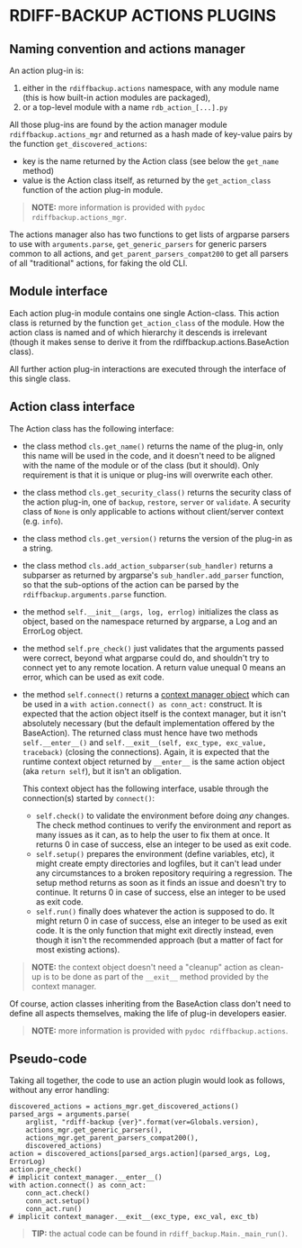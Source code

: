 # RDIFF-BACKUP ACTIONS PLUGINS

## Naming convention and actions manager

An action plug-in is:

1. either in the `rdiffbackup.actions` namespace, with any module name (this is
   how built-in action modules are packaged),
2. or a top-level module with a name `rdb_action_[...].py`

All those plug-ins are found by the action manager module
`rdiffbackup.actions_mgr` and returned as a hash made of key-value pairs by the function `get_discovered_actions`:

* key is the name returned by the Action class (see below the `get_name` method)
* value is the Action class itself, as returned by the `get_action_class`
  function of the action plug-in module.

> **NOTE:** more information is provided with `pydoc rdiffbackup.actions_mgr`.

The actions manager also has two functions to get lists of argparse parsers
to use with `arguments.parse`, `get_generic_parsers` for generic parsers
common to all actions, and `get_parent_parsers_compat200` to get all
parsers of all "traditional" actions, for faking the old CLI.

## Module interface

Each action plug-in module contains one single Action-class. This action class
is returned by the function `get_action_class` of the module. How the action
class is named and of which hierarchy it descends is irrelevant (though it
makes sense to derive it from the rdiffbackup.actions.BaseAction class).

All further action plug-in interactions are executed through the interface of
this single class.

## Action class interface

The Action class has the following interface:

* the class method `cls.get_name()` returns the name of the plug-in, only this
  name will be used in the code, and it doesn't need to be aligned with the name
  of the module or of the class (but it should). Only requirement is that it is
  unique or plug-ins will overwrite each other.
* the class method `cls.get_security_class()` returns the security class of the action plug-in, one of `backup`, `restore`, `server` or `validate`.
  A security class of `None` is only applicable to actions without client/server context (e.g. `info`).
* the class method `cls.get_version()` returns the version of the plug-in as a
  string.
* the class method `cls.add_action_subparser(sub_handler)` returns a subparser
  as returned by argparse's `sub_handler.add_parser` function, so that the
  sub-options of the action can be parsed by the `rdiffbackup.arguments.parse`
  function.
* the method `self.__init__(args, log, errlog)` initializes the class as object,
  based on the namespace returned by argparse, a Log and an ErrorLog object.
* the method `self.pre_check()` just validates that the arguments passed were
  correct, beyond what argparse could do, and shouldn't try to connect yet to
  any remote location. A return value unequal 0 means an error, which can be
  used as exit code.
* the method `self.connect()` returns a
  [context manager object](https://docs.python.org/3/reference/datamodel.html#with-statement-context-managers)
  which can be used in a `with action.connect() as conn_act:` construct.
  It is expected that the action object itself is the context manager, but it
  isn't absolutely necessary (but the default implementation offered by the
  BaseAction). The returned class must hence have two methods `self.__enter__()`
  and `self.__exit__(self, exc_type, exc_value, traceback)` (closing the
  connections). Again, it is expected that the runtime context object returned
  by `__enter__` is the same action object (aka `return self`), but it isn't
  an obligation.

  This context object has the following interface, usable through the
  connection(s) started by `connect()`:
    * `self.check()` to validate the environment before doing _any_ changes.
      The check method continues to verify the environment and report as many issues as it can, as to help the user to fix them at once.
      It returns 0 in case of success, else an integer to be used as exit code.
    * `self.setup()` prepares the environment (define variables, etc), it might create empty directories and logfiles, but it can't lead under any circumstances to a broken repository requiring a regression.
      The setup method returns as soon as it finds an issue and doesn't try to continue.
      It returns 0 in case of success, else an integer to be used as exit code.
    * `self.run()` finally does whatever the action is supposed to do.
      It might return 0 in case of success, else an integer to be used as exit
      code. It is the only function that might exit directly instead, even
      though it isn't the recommended approach (but a matter of fact for most
      existing actions).

> **NOTE:** the context object doesn't need a "cleanup" action as clean-up is to
  be done as part of the `__exit__` method provided by the context manager.

Of course, action classes inheriting from the BaseAction class don't need to define all aspects themselves, making the life of plug-in developers easier.

> **NOTE:** more information is provided with `pydoc rdiffbackup.actions`.

## Pseudo-code

Taking all together, the code to use an action plugin would look as follows,
without any error handling:

```
discovered_actions = actions_mgr.get_discovered_actions()
parsed_args = arguments.parse(
	arglist, "rdiff-backup {ver}".format(ver=Globals.version),
	actions_mgr.get_generic_parsers(),
	actions_mgr.get_parent_parsers_compat200(),
	discovered_actions)
action = discovered_actions[parsed_args.action](parsed_args, Log, ErrorLog)
action.pre_check()
# implicit context_manager.__enter__()
with action.connect() as conn_act:
	conn_act.check()
	conn_act.setup()
	conn_act.run()
# implicit context_manager.__exit__(exc_type, exc_val, exc_tb)
```

> **TIP:** the actual code can be found in `rdiff_backup.Main._main_run()`.
